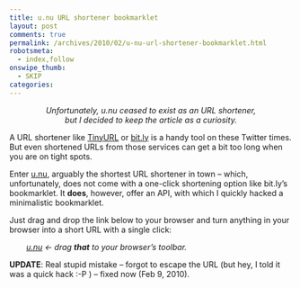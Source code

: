 ```yaml
---
title: u.nu URL shortener bookmarklet
layout: post
comments: true
permalink: /archives/2010/02/u-nu-url-shortener-bookmarklet.html
robotsmeta:
  - index,follow
onswipe_thumb:
  - SKIP
categories:
---
```

<p style="text-align:center;font-style:italic">
  Unfortunately, u.nu ceased to exist as an URL shortener,<br /> but I decided to keep the article as a curiosity.
</p>

A URL shortener like [TinyURL][1] or [bit.ly][2] is a handy tool on these Twitter times. But even shortened URLs from those services can get a bit too long when you are on tight spots.

Enter [u.nu][3], arguably the shortest URL shortener in town &#8211; which, unfortunately, does not come with a one-click shortening option like bit.ly&#8217;s bookmarklet. It **does**, however, offer an API, with which I quickly hacked a minimalistic bookmarklet.

Just drag and drop the link below to your browser and turn anything in your browser into a short URL with a single click:

<p style="padding-left: 30px">
  <em><a href="javascript:location.href="&#39;http://u.nu/unu-api-simple?url=&#39;+escape(location.href);"" id="a_unu">u.nu</a> <- drag <strong>that</strong> to your browser&#8217;s toolbar.</em>
</p>

**UPDATE**: Real stupid mistake &#8211; forgot to escape the URL (but hey, I told it was a quick hack :-P ) &#8211; fixed now (Feb 9, 2010).

 [1]: http://tinyurl.com
 [2]: http://bit.ly
 [3]: http://u.nu